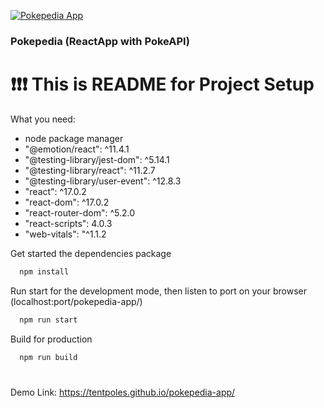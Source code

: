 [![Pokepedia App](https://firebasestorage.googleapis.com/v0/b/pokepedia-app.appspot.com/o/meta-og-image-min.jpeg?alt=media)](https://tentpoles.github.io/pokepedia-app/)
### Pokepedia (ReactApp with PokeAPI) 
# :exclamation::exclamation::exclamation: This is README for Project Setup
What you need:
- node package manager
- "@emotion/react": ^11.4.1
- "@testing-library/jest-dom": ^5.14.1
- "@testing-library/react": ^11.2.7
- "@testing-library/user-event": ^12.8.3
- "react": ^17.0.2
- "react-dom": ^17.0.2
- "react-router-dom": ^5.2.0
- "react-scripts": 4.0.3
- "web-vitals": "^1.1.2

Get started the dependencies package
```html
  npm install
```

Run start for the development mode, then listen to port on your browser (localhost:port/pokepedia-app/)
```html
  npm run start
```

Build for production
```html
  npm run build
```
#
Demo Link: https://tentpoles.github.io/pokepedia-app/

